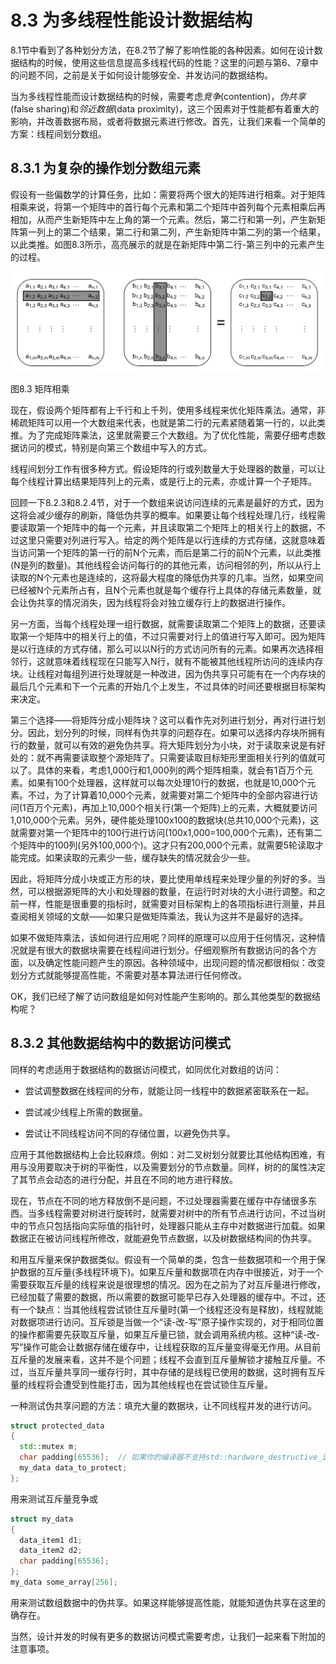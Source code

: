 # 8.3 为多线程性能设计数据结构

8.1节中看到了各种划分方法，在8.2节了解了影响性能的各种因素。如何在设计数据结构的时候，使用这些信息提高多线程代码的性能？这里的问题与第6、7章中的问题不同，之前是关于如何设计能够安全、并发访问的数据结构。

当为多线程性能而设计数据结构的时候，需要考虑*竞争*(contention)，*伪共享*(false sharing)和*邻近数据*(data proximity)，这三个因素对于性能都有着重大的影响，并改善数据布局，或者将数据元素进行修改。首先，让我们来看一个简单的方案：线程间划分数组。

## 8.3.1 为复杂的操作划分数组元素

假设有一些偏数学的计算任务，比如：需要将两个很大的矩阵进行相乘。对于矩阵相乘来说，将第一个矩阵中的首行每个元素和第二个矩阵中首列每个元素相乘后再相加，从而产生新矩阵中左上角的第一个元素。然后，第二行和第一列，产生新矩阵第一列上的第二个结果，第二行和第二列，产生新矩阵中第二列的第一个结果，以此类推。如图8.3所示，高亮展示的就是在新矩阵中第二行-第三列中的元素产生的过程。

![](../../images/chapter8/8-3.png)

图8.3 矩阵相乘

现在，假设两个矩阵都有上千行和上千列，使用多线程来优化矩阵乘法。通常，非稀疏矩阵可以用一个大数组来代表，也就是第二行的元素紧随着第一行的，以此类推。为了完成矩阵乘法，这里就需要三个大数组。为了优化性能，需要仔细考虑数据访问的模式，特别是向第三个数组中写入的方式。

线程间划分工作有很多种方式。假设矩阵的行或列数量大于处理器的数量，可以让每个线程计算出结果矩阵列上的元素，或是行上的元素，亦或计算一个子矩阵。

回顾一下8.2.3和8.2.4节，对于一个数组来说访问连续的元素是最好的方式，因为这将会减少缓存的刷新，降低伪共享的概率。如果要让每个线程处理几行，线程需要读取第一个矩阵中的每一个元素，并且读取第二个矩阵上的相关行上的数据，不过这里只需要对列进行写入。给定的两个矩阵是以行连续的方式存储，这就意味着当访问第一个矩阵的第一行的前N个元素，而后是第二行的前N个元素，以此类推(N是列的数量)。其他线程会访问每行的的其他元素，访问相邻的列，所以从行上读取的N个元素也是连续的，这将最大程度的降低伪共享的几率。当然，如果空间已经被N个元素所占有，且N个元素也就是每个缓存行上具体的存储元素数量，就会让伪共享的情况消失，因为线程将会对独立缓存行上的数据进行操作。

另一方面，当每个线程处理一组行数据，就需要读取第二个矩阵上的数据，还要读取第一个矩阵中的相关行上的值，不过只需要对行上的值进行写入即可。因为矩阵是以行连续的方式存储，那么可以以N行的方式访问所有的元素。如果再次选择相邻行，这就意味着线程现在只能写入N行，就有不能被其他线程所访问的连续内存块。让线程对每组列进行处理就是一种改进，因为伪共享只可能有在一个内存块的最后几个元素和下一个元素的开始几个上发生，不过具体的时间还要根据目标架构来决定。

第三个选择——将矩阵分成小矩阵块？这可以看作先对列进行划分，再对行进行划分。因此，划分列的时候，同样有伪共享的问题存在。如果可以选择内存块所拥有行的数量，就可以有效的避免伪共享。将大矩阵划分为小块，对于读取来说是有好处的：就不再需要读取整个源矩阵了。只需要读取目标矩形里面相关行列的值就可以了。具体的来看，考虑1,000行和1,000列的两个矩阵相乘，就会有1百万个元素。如果有100个处理器，这样就可以每次处理10行的数据，也就是10,000个元素。不过，为了计算着10,000个元素，就需要对第二个矩阵中的全部内容进行访问(1百万个元素)，再加上10,000个相关行(第一个矩阵)上的元素，大概就要访问1,010,000个元素。另外，硬件能处理100x100的数据块(总共10,000个元素)，这就需要对第一个矩阵中的100行进行访问(100x1,000=100,000个元素)，还有第二个矩阵中的100列(另外100,000个)。这才只有200,000个元素，就需要5轮读取才能完成。如果读取的元素少一些，缓存缺失的情况就会少一些。

因此，将矩阵分成小块或正方形的块，要比使用单线程来处理少量的列好的多。当然，可以根据源矩阵的大小和处理器的数量，在运行时对块的大小进行调整。和之前一样，性能是很重要的指标时，就需要对目标架构上的各项指标进行测量，并且查阅相关领域的文献——如果只是做矩阵乘法，我认为这并不是最好的选择。

如果不做矩阵乘法，该如何进行应用呢？同样的原理可以应用于任何情况，这种情况就是有很大的数据块需要在线程间进行划分。仔细观察所有数据访问的各个方面，以及确定性能问题产生的原因。各种领域中，出现问题的情况都很相似：改变划分方式就能够提高性能，不需要对基本算法进行任何修改。

OK，我们已经了解了访问数组是如何对性能产生影响的。那么其他类型的数据结构呢？

## 8.3.2 其他数据结构中的数据访问模式

同样的考虑适用于数据结构的数据访问模式，如同优化对数组的访问：

- 尝试调整数据在线程间的分布，就能让同一线程中的数据紧密联系在一起。

- 尝试减少线程上所需的数据量。

- 尝试让不同线程访问不同的存储位置，以避免伪共享。

应用于其他数据结构上会比较麻烦。例如：对二叉树划分就要比其他结构困难，有用与没用要取决于树的平衡性，以及需要划分的节点数量。同样，树的的属性决定了其节点会动态的进行分配，并且在不同的地方进行释放。

现在，节点在不同的地方释放倒不是问题，不过处理器需要在缓存中存储很多东西。当多线程需要对树进行旋转时，就需要对树中的所有节点进行访问，不过当树中的节点只包括指向实际值的指针时，处理器只能从主存中对数据进行加载。如果数据正在被访问线程所修改，就能避免节点数据，以及树数据结构间的伪共享。

和用互斥量来保护数据类似。假设有一个简单的类，包含一些数据项和一个用于保护数据的互斥量(多线程环境下)。如果互斥量和数据项在内存中很接近，对于一个需要获取互斥量的线程来说是很理想的情况。因为在之前为了对互斥量进行修改，已经加载了需要的数据，所以需要的数据可能早已存入处理器的缓存中。不过，还有一个缺点：当其他线程尝试锁住互斥量时(第一个线程还没有是释放)，线程就能对数据项进行访问。互斥锁是当做一个“读-改-写”原子操作实现的，对于相同位置的操作都需要先获取互斥量，如果互斥量已锁，就会调用系统内核。这种“读-改-写”操作可能会让数据存储在缓存中，让线程获取的互斥量变得毫无作用。从目前互斥量的发展来看，这并不是个问题；线程不会直到互斥量解锁才接触互斥量。不过，当互斥量共享同一缓存行时，其中存储的是线程已使用的数据，这时拥有互斥量的线程将会遭受到性能打击，因为其他线程也在尝试锁住互斥量。

一种测试伪共享问题的方法：填充大量的数据块，让不同线程并发的进行访问。

```c++
struct protected_data
{
  std::mutex m;
  char padding[65536];  // 如果你的编译器不支持std::hardware_destructive_interference_size，可以使用类似65536字节，这个数字肯定超过一个缓存行
  my_data data_to_protect;
};
```

用来测试互斥量竞争或

```c++
struct my_data
{
  data_item1 d1;
  data_item2 d2;
  char padding[65536];
};
my_data some_array[256];
```

用来测试数组数据中的伪共享。如果这样能够提高性能，就能知道伪共享在这里的确存在。

当然，设计并发的时候有更多的数据访问模式需要考虑，让我们一起来看下附加的注意事项。